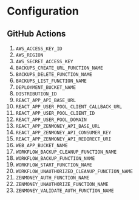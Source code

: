 # Configuration

## GitHub Actions

1. `AWS_ACCESS_KEY_ID`
2. `AWS_REGION`
3. `AWS_SECRET_ACCESS_KEY`
4. `BACKUPS_CREATE_URL_FUNCTION_NAME`
5. `BACKUPS_DELETE_FUNCTION_NAME`
6. `BACKUPS_LIST_FUNCTION_NAME`
7. `DEPLOYMENT_BUCKET_NAME`
8. `DISTRIBUTION_ID`
9. `REACT_APP_API_BASE_URL`
10. `REACT_APP_USER_POOL_CLIENT_CALLBACK_URL`
11. `REACT_APP_USER_POOL_CLIENT_ID`
12. `REACT_APP_USER_POOL_DOMAIN`
13. `REACT_APP_ZENMONEY_API_BASE_URL`
14. `REACT_APP_ZENMONEY_API_CONSUMER_KEY`
15. `REACT_APP_ZENMONEY_API_REDIRECT_URI`
16. `WEB_APP_BUCKET_NAME`
17. `WORKFLOW_BACKUP_CLEANUP_FUNCTION_NAME`
18. `WORKFLOW_BACKUP_FUNCTION_NAME`
19. `WORKFLOW_START_FUNCTION_NAME`
20. `WORKFLOW_UNAUTHORIZED_CLEANUP_FUNCTION_NAME`
21. `ZENMONEY_AUTH_FUNCTION_NAME`
22. `ZENMONEY_UNAUTHORIZE_FUNCTION_NAME`
23. `ZENMONEY_VALIDATE_AUTH_FUNCTION_NAME`

